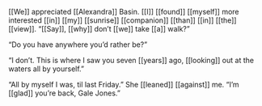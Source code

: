 [[We]] appreciated [[Alexandra]] Basin. [[I]] [[found]] [[myself]] more interested [[in]] [[my]] [[sunrise]] [[companion]] [[than]] [[in]] [[the]] [[view]]. “[[Say]], [[why]] don’t [[we]] take [[a]] walk?”

“Do you have anywhere you’d rather be?”

“I don’t. This is where I saw you seven [[years]] ago, [[looking]] out at the waters all by yourself.”

“All by myself I was, til last Friday.” She [[leaned]] [[against]] me. “I’m [[glad]] you’re back, Gale Jones.”